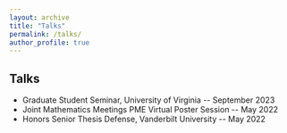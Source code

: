 ```yaml
---
layout: archive
title: "Talks"
permalink: /talks/
author_profile: true
---
```


## Talks

- Graduate Student Seminar, University of Virginia -- September 2023
- Joint Mathematics Meetings PME Virtual Poster Session -- May 2022
- Honors Senior Thesis Defense, Vanderbilt University -- May 2022
